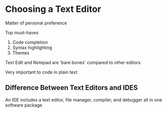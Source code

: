 # Choosing a Text Editor

Matter of personal preference

Top must-haves

1. Code completion
2. Syntax highlighting
3. Themes

Text Edit and Notepad are 'bare bones' compared to other editors

Very important to code in plain text

## Difference Between Text Editors and IDES

An IDE includes a text editor, file manager, compiler, and debugger all in one software package
